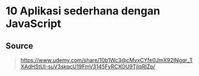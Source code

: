 # 10 Aplikasi sederhana dengan JavaScript

## Source
> https://www.udemy.com/share/10b1Wc3@cMvxCYfe0JmX92INgqr_TXAdHStUI-suV3skqcU19FmV3145FyRCXOU9TjlqRIZp/